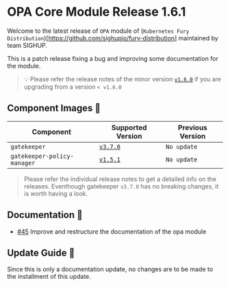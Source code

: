 # OPA Core Module Release 1.6.1

Welcome to the latest release of `OPA` module of (`Kubernetes Fury
Distribution`)[https://github.com/sighupio/fury-distribution] maintained by team
SIGHUP.

This is a patch release fixing a bug and improving some documentation for the module.

> 💡 Please refer the release notes of the minor version
> [`v1.6.0`](https://github.com/sighupio/fury-kubernetes-opa/releases/tag/v1.6.0)
> if you are upgrading from a version `< v1.6.0`

## Component Images 🚢

| Component                   | Supported Version                                                                     | Previous Version |
|-----------------------------|---------------------------------------------------------------------------------------|------------------|
| `gatekeeper`                | [`v3.7.0`](https://github.com/open-policy-agent/gatekeeper/releases/tag/v3.7.0)       | `No update`      |
| `gatekeeper-policy-manager` | [`v1.5.1`](https://github.com/sighupio/gatekeeper-policy-manager/releases/tag/v0.5.1) | `No update`      |

> Please refer the individual release notes to get a detailed info on the
> releases. Eventhough gatekeeper `v3.7.0` has no breaking changes, it is worth having a look.

## Documentation 📕

- [#45](https://github.com/sighupio/fury-kubernetes-opa/pulls/45) Improve
  and restructure the documentation of the opa module

## Update Guide 🦮

Since this is only a documentation update, no changes are to be made to the installment of this update.
